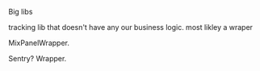 Big libs

tracking lib that doesn't have any our business logic. most likley a wraper

MixPanelWrapper. 




Sentry? Wrapper.
